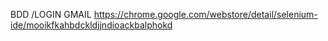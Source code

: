 BDD /LOGIN GMAIL
https://chrome.google.com/webstore/detail/selenium-ide/mooikfkahbdckldjjndioackbalphokd
